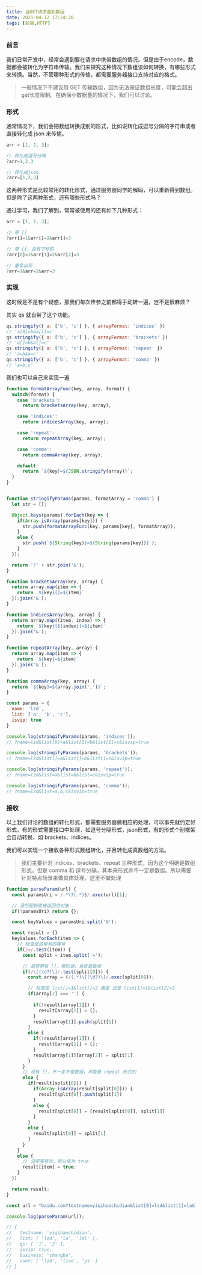 ```yaml
---
title: 当GET请求遇到数组
date: 2021-04-12 17:24:20
tags: [前端,HTTP]
---
```

 ### 前言

 我们日常开发中，经常会遇到要在请求中携带数组的情况。但是由于encode，数据都会被转化为字符串传输。我们来探究这种情况下数组该如何转换，有哪些形式来转换。当然，不管哪种形式的传输，都需要服务器接口支持对应的格式。
 
 > 一般情况下不建议用 GET 传输数组，因为无法保证数组长度，可能会超出get长度限制。在确保小数据量的情况下，我们可以讨论。

### 形式

通常情况下，我们会把数组转换成别的形式，比如说转化成逗号分隔的字符串或者直接转化成 json 来传输。

```javascript
arr = [1, 2, 3];

// 转化成逗号分隔
?arr=1,2,3

// 转化成json
?arr=[1,2,3]
```

这两种形式是比较常用的转化形式，通过服务器同学的解码，可以重新得到数组。但是除了这两种形式，还有哪些形式吗？

通过学习，我们了解到，常常被使用的还有如下几种形式：

```javascript
arr = [1, 2, 3];

// 带 []
?arr[]=1&arr[]=2&arr[]=3

// 带 []，且有下标的
?arr[0]=1&arr[1]=2&arr[2]=3

// 重复出现
?arr=1&arr=2&arr=3
```

### 实现

这时候是不是有个疑惑，那我们每次传参之前都得手动转一遍，岂不是很麻烦？

其实 qs 就自带了这个功能。

```javascript
qs.stringify({ a: ['b', 'c'] }, { arrayFormat: 'indices' })
// 'a[0]=b&a[1]=c'
qs.stringify({ a: ['b', 'c'] }, { arrayFormat: 'brackets' })
// 'a[]=b&a[]=c'
qs.stringify({ a: ['b', 'c'] }, { arrayFormat: 'repeat' })
// 'a=b&a=c'
qs.stringify({ a: ['b', 'c'] }, { arrayFormat: 'comma' })
// 'a=b,c'
```

我们也可以自己来实现一遍

```javascript
function formatArrayFunc(key, array, format) {
  switch(format) {
    case 'brackets':
      return bracketsArray(key, array);

    case 'indices':
      return indicesArray(key, array);

    case 'repeat':
      return repeatArray(key, array);

    case 'comma':
      return commaArray(key, array);

    default:
      return `${key}=${JSON.stringify(array)}`;
  }
}


function stringifyParams(params, formatArray = 'comma') {
  let str = [];

  Object.keys(params).forEach(key => {
    if(Array.isArray(params[key])) {
      str.push(formatArrayFunc(key, params[key], formatArray));
    }
    else {
      str.push(`${String(key)}=${String(params[key])}`);
    }
  });

  return '?' + str.join('&');
}

function bracketsArray(key, array) {
  return array.map(item => {
    return `${key}[]=${item}`
  }).join('&');
}

function indicesArray(key, array) {
  return array.map((item, index) => {
    return `${key}[${index}]=${item}`
  }).join('&');
}

function repeatArray(key, array) {
  return array.map(item => {
    return `${key}=${item}`
  }).join('&');
}

function commaArray(key, array) {
  return `${key}=${array.join(',')}`;
}

const params = {
  name: 'lzd',
  list: ['a', 'b', 'c'],
  isvip: true
}

console.log(stringifyParams(params, 'indices'));
// ?name=lzd&list[0]=a&list[1]=b&list[2]=c&isvip=true

console.log(stringifyParams(params, 'brackets'));
// ?name=lzd&list[]=a&list[]=b&list[]=c&isvip=true

console.log(stringifyParams(params, 'repeat'));
// ?name=lzd&list=a&list=b&list=c&isvip=true

console.log(stringifyParams(params, 'comma'));
// ?name=lzd&list=a,b,c&isvip=true
```

### 接收

以上我们讨论的数组的转化形式，都需要服务器做相应的处理，可以事先就约定好形式。有的形式需要接口中处理，如逗号分隔形式，json形式，有的形式个别框架会自动转换，如 brackets、indices。

我们可以实现一个接收各种形式数组转化，并且转化成真数组的方法。

> 我们主要针对 indices、brackets、repeat 三种形式，因为这个明确是数组形式。但是 comma 和 逗号分隔，其本来形式并不一定是数组。所以需要针对特点场景来做具体处理，这里不做处理

```javascript
function parseParam(url) {
  const paramsUri = /.*\?(.*)$/.exec(url)[1];

  // 没匹配到直接返回空对象
  if(!paramsUri) return {};

  const keyValues = paramsUri.split('&');

  const result = {}
  keyValues.forEach(item => {
    // 检查是否带有的等号
    if(/=/.test(item)) {
      const split = item.split('=');

      // 是否带有 []，带的话，肯定是数组
      if(/\[(\d?)\]/.test(split[0])) {
        const array = (/(.*)\[(\d?)\]/.exec(split[0]));

        // 检查是 list[]=1&list[]=2 类型 还是 list[1]=1&list[2]=2
        if(array[2] === '') {
          
          if(!result[array[1]]) {
            result[array[1]] = [];
          }
          result[array[1]].push(split[1])
        }
        else {
          if(!result[array[1]]) {
            result[array[1]] = [];
          }
          result[array[1]][array[2]] = split[1]
        }
      }
      // 没有 []，不一定不是数组，可能是 repeat 形式的
      else {
        if(result[split[0]]) {
          if(Array.isArray(result[split[0]])) {
            result[split[0]].push(split[1])
          }
          else {
            result[split[0]] = [result[split[0]], split[1]]
          }
        }
        else {
          result[split[0]] = split[1]
        }
      }
    }
    else {
      // 没带等号的，默认值为 true
      result[item] = true;
    }
  })

  return result;
}

const url = "baidu.com?testname=yiqihaochidian&list[0]=lzd&list[1]=la&list[2]=lml&qs[]=1&qs[]=2&isvip&business=changba&user=lzd&user=liao&user=ys";

console.log(parseParam(url));

// {
//   testname: 'yiqihaochidian',
//   list: [ 'lzd', 'la', 'lml' ],
//   qs: [ '1', '2' ],
//   isvip: true,
//   business: 'changba',
//   user: [ 'lzd', 'liao', 'ys' ]
// }
```

